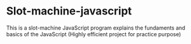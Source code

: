 # Slot-machine-javascript
This is a slot-machine JavaScript program explains the fundaments and basics of the JavaScript (Highly efficient project for practice purpose)
